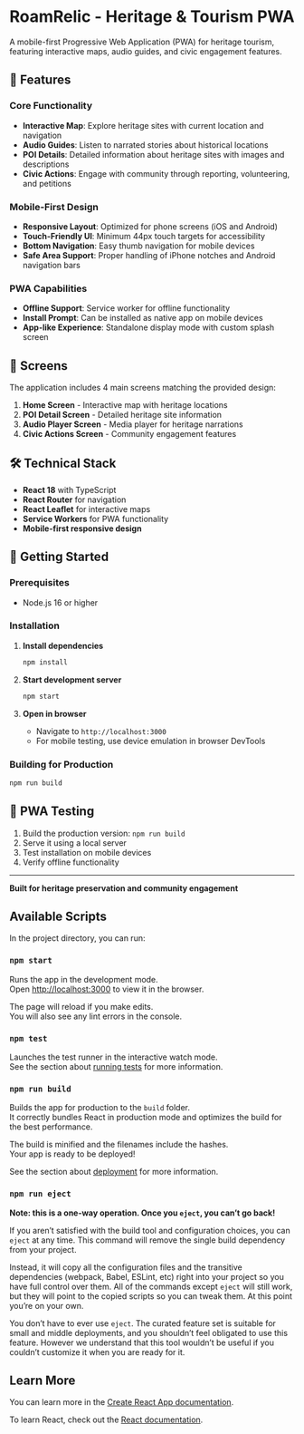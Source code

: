# RoamRelic - Heritage & Tourism PWA

A mobile-first Progressive Web Application (PWA) for heritage tourism, featuring interactive maps, audio guides, and civic engagement features.

## 🌟 Features

### Core Functionality
- **Interactive Map**: Explore heritage sites with current location and navigation
- **Audio Guides**: Listen to narrated stories about historical locations
- **POI Details**: Detailed information about heritage sites with images and descriptions
- **Civic Actions**: Engage with community through reporting, volunteering, and petitions

### Mobile-First Design
- **Responsive Layout**: Optimized for phone screens (iOS and Android)
- **Touch-Friendly UI**: Minimum 44px touch targets for accessibility
- **Bottom Navigation**: Easy thumb navigation for mobile devices
- **Safe Area Support**: Proper handling of iPhone notches and Android navigation bars

### PWA Capabilities
- **Offline Support**: Service worker for offline functionality
- **Install Prompt**: Can be installed as native app on mobile devices
- **App-like Experience**: Standalone display mode with custom splash screen

## 📱 Screens

The application includes 4 main screens matching the provided design:

1. **Home Screen** - Interactive map with heritage locations
2. **POI Detail Screen** - Detailed heritage site information
3. **Audio Player Screen** - Media player for heritage narrations
4. **Civic Actions Screen** - Community engagement features

## 🛠 Technical Stack

- **React 18** with TypeScript
- **React Router** for navigation
- **React Leaflet** for interactive maps
- **Service Workers** for PWA functionality
- **Mobile-first responsive design**

## 🚀 Getting Started

### Prerequisites
- Node.js 16 or higher

### Installation

1. **Install dependencies**
   ```bash
   npm install
   ```

2. **Start development server**
   ```bash
   npm start
   ```

3. **Open in browser**
   - Navigate to `http://localhost:3000`
   - For mobile testing, use device emulation in browser DevTools

### Building for Production

```bash
npm run build
```

## 📱 PWA Testing

1. Build the production version: `npm run build`
2. Serve it using a local server
3. Test installation on mobile devices
4. Verify offline functionality

---

**Built for heritage preservation and community engagement**

## Available Scripts

In the project directory, you can run:

### `npm start`

Runs the app in the development mode.\
Open [http://localhost:3000](http://localhost:3000) to view it in the browser.

The page will reload if you make edits.\
You will also see any lint errors in the console.

### `npm test`

Launches the test runner in the interactive watch mode.\
See the section about [running tests](https://facebook.github.io/create-react-app/docs/running-tests) for more information.

### `npm run build`

Builds the app for production to the `build` folder.\
It correctly bundles React in production mode and optimizes the build for the best performance.

The build is minified and the filenames include the hashes.\
Your app is ready to be deployed!

See the section about [deployment](https://facebook.github.io/create-react-app/docs/deployment) for more information.

### `npm run eject`

**Note: this is a one-way operation. Once you `eject`, you can’t go back!**

If you aren’t satisfied with the build tool and configuration choices, you can `eject` at any time. This command will remove the single build dependency from your project.

Instead, it will copy all the configuration files and the transitive dependencies (webpack, Babel, ESLint, etc) right into your project so you have full control over them. All of the commands except `eject` will still work, but they will point to the copied scripts so you can tweak them. At this point you’re on your own.

You don’t have to ever use `eject`. The curated feature set is suitable for small and middle deployments, and you shouldn’t feel obligated to use this feature. However we understand that this tool wouldn’t be useful if you couldn’t customize it when you are ready for it.

## Learn More

You can learn more in the [Create React App documentation](https://facebook.github.io/create-react-app/docs/getting-started).

To learn React, check out the [React documentation](https://reactjs.org/).
